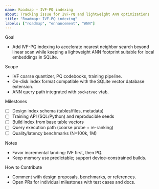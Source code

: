 ```yaml
---
name: Roadmap — IVF-PQ indexing
about: Tracking issue for IVF-PQ and lightweight ANN optimizations
title: "Roadmap: IVF-PQ indexing"
labels: ["roadmap", "enhancement", "ANN"]
---
```


Goal
- Add IVF-PQ indexing to accelerate nearest neighbor search beyond linear scan while keeping a lightweight ANN footprint suitable for local embeddings in SQLite.

Scope
- IVF coarse quantizer, PQ codebooks, training pipeline.
- On-disk index format compatible with the SQLite vector database extension.
- ANN query path integrated with `pocketvec` vtab.

Milestones
- [ ] Design index schema (tables/files, metadata)
- [ ] Training API (SQL/Python) and reproducible seeds
- [ ] Build index from base table vectors
- [ ] Query execution path (coarse probe + re-ranking)
- [ ] Quality/latency benchmarks (N=100k, 1M)

Notes
- Favor incremental landing: IVF first, then PQ.
- Keep memory use predictable; support device-constrained builds.

How to Contribute
- Comment with design proposals, benchmarks, or references.
- Open PRs for individual milestones with test cases and docs.

